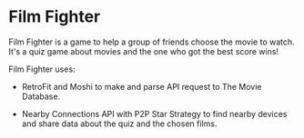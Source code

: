 
# Film Fighter

Film Fighter is a game to help a group of friends choose the movie to watch.
It's a quiz game about movies and the one who got the best score wins!

Film Fighter uses:

- RetroFit and Moshi to make and parse API request to The Movie Database.

- Nearby Connections API with P2P Star Strategy to find nearby devices and share data about the quiz and the chosen films.
